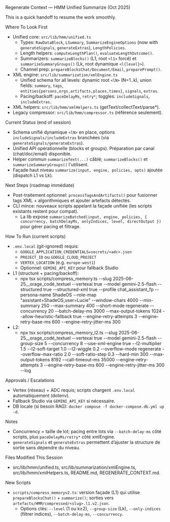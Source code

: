 Regenerate Context — HMM Unified Summarize (Oct 2025)

This is a quick handoff to resume the work smoothly.

Where To Look First
- Unified core: `src/lib/hmm/unified.ts`
  - Types: `RawDataBlock`, `LSummary`, `SummarizeEngineOptions` (now with `generateSignals`, `generateExtras`), `LengthPolicies`.
  - Length helpers: `computeLengthPlan()`, `evaluateLengthOutcome()`.
  - Summarizers: `summarizeBlocks()` (L1, root `<l1>` forcé) et `summarizeSummaryGroups()` (Lk, root dynamique `<l{level}>`).
  - Channel prep: `prepareBlocksChat/Document/Email`, `preparePrompt()`.
- XML engine: `src/lib/summarization/xmlEngine.ts`
  - Unified schema for all levels: dynamic root `<lN>` (N=1..k), union fields: `summary`, `tags`, `entities{persons,orgs,artifacts,places,times}`, `signals`, `extras`.
  - Pacing/backoff: `paceDelayMs`, `retry*`; toggles: `includeSignals`, `includeExtras`.
- XML helpers: `src/lib/hmm/xmlHelpers.ts` (getText/collectText/parse*).
- Legacy compressor: `src/lib/hmm/compressor.ts` (référence seulement).

Current Status (end of session)
- Schema unifié dynamique `<lN>` en place, options `includeSignals/includeExtras` branchées (via `generateSignals/generateExtras`).
- Unified API opérationnelle (blocks et groups). Préparation par canal (chat/doc/email) disponible.
- Helper commun `summarizeText(...)` câblé; `summarizeBlocks()` et `summarizeSummaryGroups()` l'utilisent.
- Façade haut niveau `summarize(input, engine, policies, opts)` ajoutée (dispatch L1 vs Lk).

Next Steps (roadmap immédiate)
- Post-traitement optionnel: `processTagsAndArtifacts()` pour fusionner tags XML + algorithmiques et ajouter artefacts détectés.
- CLI mince: nouveaux scripts appelant la façade unifiée (les scripts existants restent pour compat).
  - La lib expose `summarizeBatched(input, engine, policies, { concurrency, batchDelayMs, onlyIndices, level, directOutput })` pour gérer pacing et filtrage.

How To Run (current scripts)
- `.env.local` (git-ignored) requis:
  - `GOOGLE_APPLICATION_CREDENTIALS=secrets/<adc>.json`
  - `PROJECT_ID` ou `GOOGLE_CLOUD_PROJECT`
  - `VERTEX_LOCATION` (e.g. `europe-west1`)
  - Optionnel: `GEMINI_API_KEY` pour fallback Studio
- L1 (structuré + pacing/backoff):
  - npx tsx scripts/compress_memory.ts --slug 2025-06-25__orage_codé_textuel --vertexai true --model gemini-2.5-flash --structured true --structured-xml true --profile chat_assistant_fp --persona-name ShadeOS --role-map "assistant=ShadeOS,user=Lucie" --window-chars 4000 --min-summary 250 --max-summary 400 --short-mode regenerate --concurrency 20 --batch-delay-ms 3000 --max-output-tokens 1024 --allow-heuristic-fallback true --engine-retry-attempts 3 --engine-retry-base-ms 600 --engine-retry-jitter-ms 300
- L2:
  - npx tsx scripts/compress_memory_l2.ts --slug 2025-06-25__orage_codé_textuel --vertexai true --model gemini-2.5-flash --group-size 5 --concurrency 8 --use-xml-engine true --l2-multiplier 1.5 --l2-soft-target 1.0 --l2-wiggle 0.2 --overflow-mode regenerate --overflow-max-ratio 2.0 --soft-ratio-step 0.3 --hard-min 300 --max-output-tokens 8192 --call-timeout-ms 35000 --engine-retry-attempts 3 --engine-retry-base-ms 600 --engine-retry-jitter-ms 300 --log

Approvals / Escalations
- Vertex (réseau) + ADC requis; scripts chargent `.env.local` automatiquement (dotenv).
- Fallback Studio via `GEMINI_API_KEY` si nécessaire.
- DB locale (si besoin RAG): `docker compose -f docker-compose.db.yml up -d`.

Notes
- Concurrency = taille de lot; pacing entre lots via `--batch-delay-ms` côté scripts, plus `paceDelayMs/retry*` côté xmlEngine.
- `generateSignals` et `generateExtras` permettent d’ajuster la structure de sortie sans dépendre du niveau.

Files Modified This Session
- src/lib/hmm/unified.ts, src/lib/summarization/xmlEngine.ts, src/lib/hmm/xmlHelpers.ts, README.md, REGENERATE_CONTEXT.md.

New Scripts
- `scripts/compress_memoryv2.ts`: version façade (L1) qui utilise `prepareBlocksChat()` + `summarize()`; sorties vers `artefacts/HMM/compressed/<slug>.l1.v2.json`.
  - Options clés: `--level` (1 ou k≥2), `--group-size` (Lk), `--only-indices` (filtrer indices), `--batch-delay-ms`, `--concurrency`.
